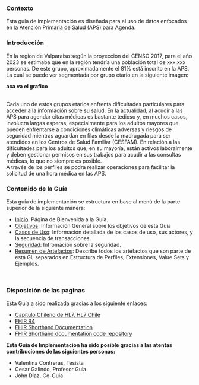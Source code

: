 ### Contexto
Esta guía de implementación es diseñada para el uso de datos enfocados en la Atención Primaria de Salud (APS) para Agenda.
<br>

### Introducción
En la region de Valparaiso según la proyeccion del CENSO 2017, para el año 2023 se estimaba que en la región tendría una población total de xxx.xxx personas. De este grupo, aproximadamente el 81% está inscrito en la APS. La cual se puede ver segmentada por grupo etario en la siguiente imagen:
<br>

**aca va el grafico**

<br>
Cada uno de estos grupos etarios enfrenta dificultades particulares para acceder a la información sobre su salud. En la actualidad, al acudir a las APS para agendar citas médicas es bastante tedioso y, en muchos casos, involucra largas esperas, especialmente para los adultos mayores que pueden enfrentarse a condiciones climáticas adversas y riesgos de seguridad mientras aguardan en filas desde la madrugada para ser atendidos en los Centros de Salud Familiar (CESFAM). En relación a las dificultades para los adultos que, en su mayoría, están activos laboralmente y deben gestionar permisos en sus trabajos para acudir a las consultas médicas, lo que no siempre es posible.
<br>
A través de los perfiles se podra realizar operaciones para facilitar la solicitud de una hora médica en las APS.

### Contenido de la Guía
Esta guía de implementación se estructura en base al menú de la parte superior de la siguiente manera:
<br>

* [Inicio](Inicio.html): Página de Bienvenida a la Guía.
* [Objetivos](Objetivos.html): Información General sobre los objetivos de esta Guía
* [Casos de Uso](CasosDeUsos.html): Información detallada de los casos de uso, sus actores, y la secuencia de transacciones.
* [Seguridad](Seguridad.html): Infromación sobre la seguridad.
* [Resumen de Artefactos](artifacts.html): Describe todos los artefactos que son parte de esta GI, separados en Estructura de Perfiles, Extensiones, Value Sets y Ejemplos.
<br>

### Disposición de las paginas
Esta Guía a sido realizada gracias a los siguiente enlaces:
<br>

- [Capítulo Chileno de HL7, HL7 Chile](http://hl7chile.cl)
- [FHIR R4](http://hl7.org/fhir/)
- [FHIR Shorthand Documentation](https://build.fhir.org/ig/HL7/fhir-shorthand) 
- [FHIR Shorthand documentation code repository](https://github.com/HL7/fhir-shorthand)

**Esta Guía de Implementación ha sido posible gracias a las atentas contribuciones de las siguientes personas:**
<br>
* Valentina Contreras, Tesista
* Cesar Galindo, Profesor Guia
* John Diaz, Co-Guia